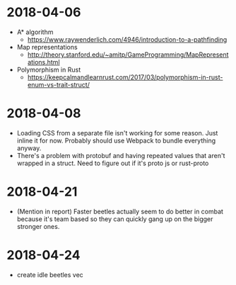 # 2018-04-06

* A\* algorithm
    * https://www.raywenderlich.com/4946/introduction-to-a-pathfinding
* Map representations
    * http://theory.stanford.edu/~amitp/GameProgramming/MapRepresentations.html
* Polymorphism in Rust
    * https://keepcalmandlearnrust.com/2017/03/polymorphism-in-rust-enum-vs-trait-struct/

# 2018-04-08

* Loading CSS from a separate file isn't working for some reason. Just inline
  it for now. Probably should use Webpack to bundle everything anyway.
* There's a problem with protobuf and having repeated values that aren't
  wrapped in a struct. Need to figure out if it's proto js or rust-proto


# 2018-04-21

* (Mention in report) Faster beetles actually seem to do better in combat
  because it's team based so they can quickly gang up on the bigger stronger
  ones.


# 2018-04-24

* create idle beetles vec
